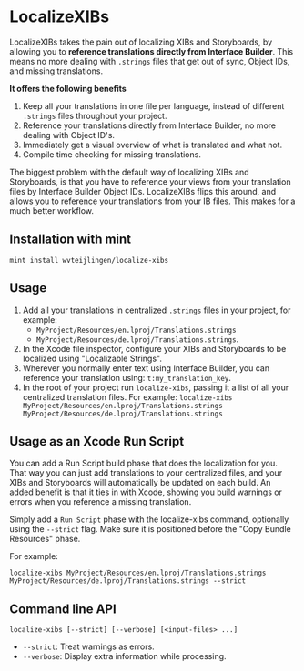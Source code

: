 # LocalizeXIBs

LocalizeXIBs takes the pain out of localizing XIBs and Storyboards, by allowing you to **reference translations directly from Interface Builder**. This means no more dealing with `.strings` files that get out of sync, Object IDs, and missing translations.

**It offers the following benefits**

1. Keep all your translations in one file per language, instead of different `.strings` files throughout your project.
1. Reference your translations directly from Interface Builder, no more dealing with Object ID's.
1. Immediately get a visual overview of what is translated and what not.
1. Compile time checking for missing translations.

The biggest problem with the default way of localizing XIBs and Storyboards, is that you have to reference your views from your translation files by Interface Builder Object IDs. LocalizeXIBs flips this around, and allows you to reference your translations from your IB files. This makes for a much better workflow.

## Installation with mint

```
mint install wvteijlingen/localize-xibs
```

## Usage

1. Add all your translations in centralized `.strings` files in your project, for example:
   - `MyProject/Resources/en.lproj/Translations.strings`
   - `MyProject/Resources/de.lproj/Translations.strings`.
1. In the Xcode file inspector, configure your XIBs and Storyboards to be localized using "Localizable Strings".
1. Wherever you normally enter text using Interface Builder, you can reference your translation using:
   `t:my_translation_key`.
1. In the root of your project run `localize-xibs`, passing it a list of all your centralized translation files. For example:
   `localize-xibs MyProject/Resources/en.lproj/Translations.strings MyProject/Resources/de.lproj/Translations.strings`

## Usage as an Xcode Run Script

You can add a Run Script build phase that does the localization for you. That way you can just add translations to your centralized files, and your XIBs and Storyboards will automatically be updated on each build. An added benefit is that it ties in with Xcode, showing you build warnings or errors when you reference a missing translation.

Simply add a `Run Script` phase with the localize-xibs command, optionally using the `--strict` flag. Make sure it is positioned before the "Copy Bundle Resources" phase.

For example:

```
localize-xibs MyProject/Resources/en.lproj/Translations.strings MyProject/Resources/de.lproj/Translations.strings --strict
```

## Command line API

```
localize-xibs [--strict] [--verbose] [<input-files> ...]
```

- `--strict`: Treat warnings as errors.
- `--verbose`: Display extra information while processing.
